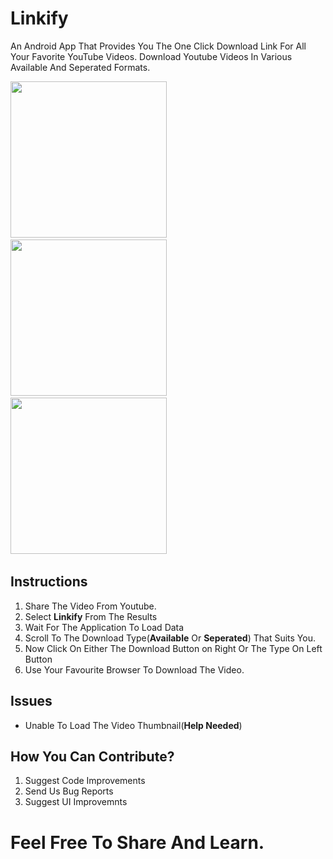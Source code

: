 # Linkify

An Android App That Provides You The One Click Download Link For All Your Favorite YouTube Videos.
Download Youtube Videos In Various Available And Seperated Formats. 

<img src="https://raw.githubusercontent.com/naseemali925/Linkify/master/images/Screenshot_20171216-124838.jpg" width="250">&nbsp;&nbsp;&nbsp;&nbsp;&nbsp;&nbsp;&nbsp;&nbsp;&nbsp;&nbsp;&nbsp;&nbsp;
<img src="https://raw.githubusercontent.com/naseemali925/Linkify/master/images/sharefromyoutube.jpg" width="250">&nbsp;&nbsp;&nbsp;&nbsp;&nbsp;&nbsp;&nbsp;&nbsp;&nbsp;&nbsp;&nbsp;&nbsp;
<img src="https://raw.githubusercontent.com/naseemali925/Linkify/master/images/available.jpg" width="250">&nbsp;&nbsp;&nbsp;&nbsp;&nbsp;&nbsp;&nbsp;&nbsp;&nbsp;&nbsp;&nbsp;&nbsp;


## Instructions

<ol>
  <li>
    Share The Video From Youtube.
  </li>
  <li>
    Select <b>Linkify</b> From The Results
  </li>
  <li>
    Wait For The Application To Load Data
  </li>
  <li>
    Scroll To The Download Type(<b>Available</b> Or <b>Seperated</b>) That Suits You.
  </li>
  <li>
    Now Click On Either The Download Button on Right Or The Type On Left Button
  </li>
  <li>
    Use Your Favourite Browser To Download The Video.
  </li>
  </ol>
  
  ## Issues
  
  <ul>
  <li>
    Unable To Load The Video Thumbnail(<b>Help Needed</b>)
    </li>
  </ul>
  
  ## How You Can Contribute?
  
  <ol>
  <li>Suggest Code Improvements</li>
  <li>Send Us Bug Reports</li>
  <li>Suggest UI Improvemnts</li>
</ol>

# Feel Free To Share And Learn.
